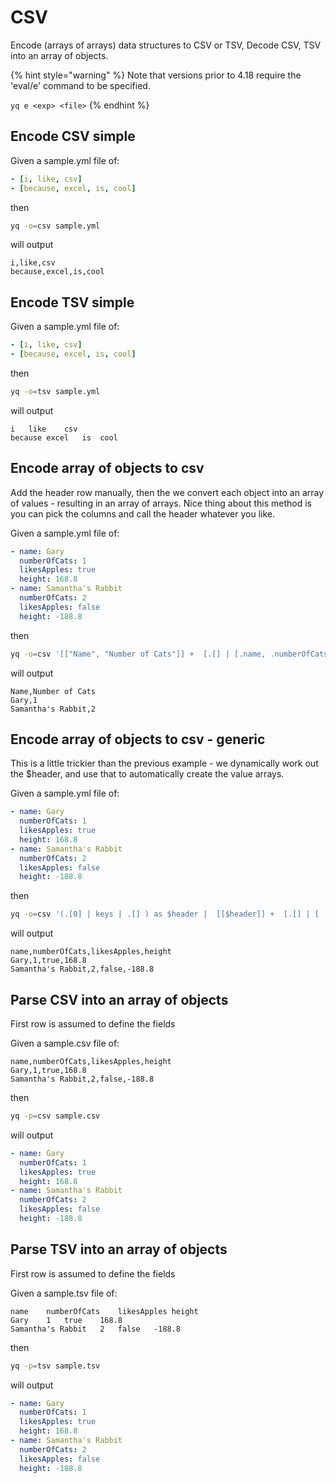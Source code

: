 # CSV
Encode (arrays of arrays) data structures to CSV or TSV, Decode CSV, TSV into an array of objects.


{% hint style="warning" %}
Note that versions prior to 4.18 require the 'eval/e' command to be specified.&#x20;

`yq e <exp> <file>`
{% endhint %}

## Encode CSV simple
Given a sample.yml file of:
```yaml
- [i, like, csv]
- [because, excel, is, cool]
```
then
```bash
yq -o=csv sample.yml
```
will output
```csv
i,like,csv
because,excel,is,cool
```

## Encode TSV simple
Given a sample.yml file of:
```yaml
- [i, like, csv]
- [because, excel, is, cool]
```
then
```bash
yq -o=tsv sample.yml
```
will output
```tsv
i	like	csv
because	excel	is	cool
```

## Encode array of objects to csv
Add the header row manually, then the we convert each object into an array of values - resulting in an array of arrays. Nice thing about this method is you can pick the columns and call the header whatever you like.

Given a sample.yml file of:
```yaml
- name: Gary
  numberOfCats: 1
  likesApples: true
  height: 168.8
- name: Samantha's Rabbit
  numberOfCats: 2
  likesApples: false
  height: -188.8

```
then
```bash
yq -o=csv '[["Name", "Number of Cats"]] +  [.[] | [.name, .numberOfCats ]]' sample.yml
```
will output
```csv
Name,Number of Cats
Gary,1
Samantha's Rabbit,2
```

## Encode array of objects to csv - generic
This is a little trickier than the previous example - we dynamically work out the $header, and use that to automatically create the value arrays.

Given a sample.yml file of:
```yaml
- name: Gary
  numberOfCats: 1
  likesApples: true
  height: 168.8
- name: Samantha's Rabbit
  numberOfCats: 2
  likesApples: false
  height: -188.8

```
then
```bash
yq -o=csv '(.[0] | keys | .[] ) as $header |  [[$header]] +  [.[] | [ .[$header] ]]' sample.yml
```
will output
```csv
name,numberOfCats,likesApples,height
Gary,1,true,168.8
Samantha's Rabbit,2,false,-188.8
```

## Parse CSV into an array of objects
First row is assumed to define the fields

Given a sample.csv file of:
```csv
name,numberOfCats,likesApples,height
Gary,1,true,168.8
Samantha's Rabbit,2,false,-188.8

```
then
```bash
yq -p=csv sample.csv
```
will output
```yaml
- name: Gary
  numberOfCats: 1
  likesApples: true
  height: 168.8
- name: Samantha's Rabbit
  numberOfCats: 2
  likesApples: false
  height: -188.8
```

## Parse TSV into an array of objects
First row is assumed to define the fields

Given a sample.tsv file of:
```tsv
name	numberOfCats	likesApples	height
Gary	1	true	168.8
Samantha's Rabbit	2	false	-188.8

```
then
```bash
yq -p=tsv sample.tsv
```
will output
```yaml
- name: Gary
  numberOfCats: 1
  likesApples: true
  height: 168.8
- name: Samantha's Rabbit
  numberOfCats: 2
  likesApples: false
  height: -188.8
```

